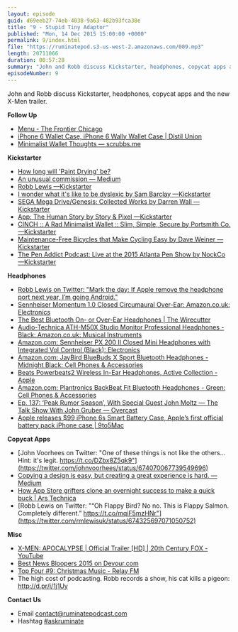 ```yaml
---
layout: episode
guid: d69eeb27-74eb-4038-9a63-482b93fca38e
title: "9 - Stupid Tiny Adaptor"
published: "Mon, 14 Dec 2015 15:00:00 +0000"
permalink: 9/index.html
file: "https://ruminatepod.s3-us-west-2.amazonaws.com/009.mp3"
length: 20711066
duration: 00:57:28
summary: "John and Robb discuss Kickstarter, headphones, copycat apps and the new X-Men trailer."
episodeNumber: 9
---
```


John and Robb discuss Kickstarter, headphones, copycat apps and the new X-Men trailer.

**Follow Up**

*   [Menu - The Frontier Chicago](http://thefrontierchicago.com/menu/)
*   [iPhone 6 Wallet Case, iPhone 6 Wally Wallet Case | Distil Union](http://www.distilunion.com/collections/iphone-6-plus/products/wally-iphone-6-plus-wallet-case)
*   [Minimalist Wallet Thoughts — scrubbs.me](http://www.scrubbs.me/my-notes-blog/2013/9/7/minimalist-wallet-thoughts)

**Kickstarter**

*   [How long will 'Paint Drying' be?](http://paint.ginnter.net/)
*   [An unusual commission — Medium](https://medium.com/@meharris/an-unusual-commission-f5171a156a05#.qmuhb0el0)
*   [Robb Lewis —Kickstarter](https://www.kickstarter.com/profile/rmlewisuk)
*   [I wonder what it's like to be dyslexic by Sam Barclay —Kickstarter](https://www.kickstarter.com/projects/1150582455/i-wonder-what-its-like-to-be-dyslexic)
*   [SEGA Mega Drive/Genesis: Collected Works by Darren Wall —Kickstarter](https://www.kickstarter.com/projects/darrenwall/sega-mega-drive-genesis-collected-works)
*   [App: The Human Story by Story & Pixel —Kickstarter](https://www.kickstarter.com/projects/appdocu/app-the-human-story)
*   [CINCH :: A Rad Minimalist Wallet :: Slim, Simple, Secure by Portsmith Co. —Kickstarter](https://www.kickstarter.com/projects/portsmithco/cinch-minimalist-wallet)
*   [Maintenance-Free Bicycles that Make Cycling Easy by Dave Weiner —Kickstarter](https://www.kickstarter.com/projects/dweiner/maintenance-free-bicycles-that-make-cycling-easy)
*   [The Pen Addict Podcast: Live at the 2015 Atlanta Pen Show by NockCo —Kickstarter](https://www.kickstarter.com/projects/637878316/the-pen-addict-podcast-live-at-the-2015-atlanta-pe)

**Headphones**

*   [Robb Lewis on Twitter: "Mark the day: If Apple remove the headphone port next year, I’m going Android."](https://twitter.com/rmlewisuk/status/671716866038083584)
*   [Sennheiser Momentum 1.0 Closed Circumaural Over-Ear: Amazon.co.uk: Electronics](http://www.amazon.co.uk/Sennheiser-Momentum-Circumaural-Over-Ear-Headphone-brown/dp/B009QV15DU?)
*   [The Best Bluetooth On- or Over-Ear Headphones | The Wirecutter](http://thewirecutter.com/reviews/best-bluetooth-on-or-over-ear-headphones/)
*   [Audio-Technica ATH-M50X Studio Monitor Professional Headphones - Black: Amazon.co.uk: Musical Instruments](http://www.amazon.co.uk/gp/product/B00HVLUR86?psc=1&redirect=true&ref_=od_aui_detailpages00)
*   [Amazon.com: Sennheiser PX 200 II Closed Mini Headphones with Integrated Vol Control (Black): Electronics](http://www.amazon.com/gp/product/B002VPDOHS?psc=1&redirect=true&ref_=oh_aui_search_detailpage)
*   [Amazon.com: JayBird BlueBuds X Sport Bluetooth Headphones - Midnight Black: Cell Phones & Accessories](http://www.amazon.com/gp/product/B00AIRUOI8?psc=1&redirect=true&ref_=oh_aui_search_detailpage)
*   [Beats Powerbeats2 Wireless In-Ear Headphones, Active Collection - Apple](http://www.apple.com/shop/product/MKQ02AM/A/beats-powerbeats2-wireless-in-ear-headphones-active-collection?afid=p238%7Cs5MNZ6Zdj-dc_mtid_1870765e38482_pcrid_105290221207_&cid=aos-us-kwg-btb-slid-&fnode=1660398a5d090e59f35a2cd5c40f121893e5a3aae3a55eec455e38e9315c5fb8c53b8bb0c9621848e6748471e4a079c01339fdd785b23862ac8f4ef6e5d5e8cc5ebc7cc929d3bd8bc734476c4986fe73d3c0c8eb0585a9ba50ea6f1da8c8cd183032433ccf0e9b5bd901073d8a1ba4e0)
*   [Amazon.com: Plantronics BackBeat Fit Bluetooth Headphones - Green: Cell Phones & Accessories](http://www.amazon.com/gp/product/B00KJLMBSO?psc=1&redirect=true&ref_=oh_aui_search_detailpage)
*   [Ep. 137: ‘Peak Rumor Season’, With Special Guest John Moltz — The Talk Show With John Gruber — Overcast](https://overcast.fm/+BtuzkE_vY)
*   [Apple releases $99 iPhone 6s Smart Battery Case, Apple’s first official battery pack iPhone case | 9to5Mac](http://9to5mac.com/2015/12/08/apple-releases-99-iphone-6s-smart-battery-case-apples-first-official-battery-pack-iphone-case/)

**Copycat Apps**

*   [John Voorhees on Twitter: "One of these things is not like the others... Hint: it's legit. https://t.co/DZbx8Z5qk9"](https://twitter.com/johnvoorhees/status/674070067739549696)
*   [Copying a design is easy, but creating a great experience is hard. — Medium](https://medium.com/@sonaal/copying-a-design-is-easy-but-creating-a-great-experience-is-hard-2b5d7d07d71f#.u1xfh5ytm)
*   [How App Store grifters clone an overnight success to make a quick buck | Ars Technica](http://arstechnica.com/apple/2013/08/how-app-store-grifters-clone-an-overnight-success-to-make-a-quick-buck/)
*   [Robb Lewis on Twitter: "“Oh Flappy Bird? No no. This is Flappy Salmon. Completely different.” https://t.co/mqiF5mzHNr"](https://twitter.com/rmlewisuk/status/674325697071050752)

**Misc**

*   [X-MEN: APOCALYPSE | Official Trailer \[HD\] | 20th Century FOX - YouTube](https://www.youtube.com/watch?v=COvnHv42T-A&feature=youtu.be)
*   [Best News Bloopers 2015 on Devour.com](http://devour.com/video/best-news-bloopers-2015/)
*   [Top Four #9: Christmas Music - Relay FM](https://www.relay.fm/topfour/9)
*   The high cost of podcasting. Robb records a show, his cat kills a pigeon: http://d.pr/i/1j1Uy

**Contact Us**

*   Email [contact@ruminatepodcast.com](mailto:contact@ruminatepodcast.com)
*   Hashtag [#askruminate](https://twitter.com/search?q=askruminate)
